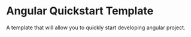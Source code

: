 # Angular Quickstart Template
A template that will allow you to quickly start developing angular project.
